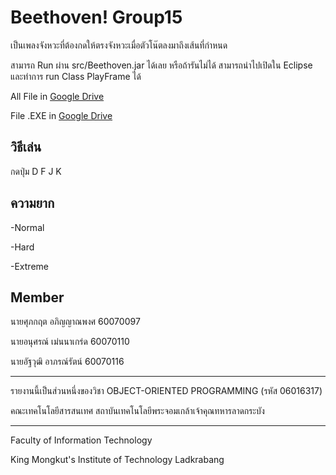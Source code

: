# Beethoven! Group15
เป็นเพลงจังหวะที่ต้องกดให้ตรงจังหวะเมื่อตัวโน๊ตลงมาถึงเส้นที่กำหนด

สามารถ Run ผ่าน src/Beethoven.jar ได้เลย หรือถ้ารันไม่ได้ สามารถนำไปเปิดใน Eclipse และทำการ run Class PlayFrame ได้

All File in [Google Drive](https://drive.google.com/open?id=1wj1qdhD0hUzooidklP6_bA2xz9w7GdV6 "Google Drive")

File .EXE in [Google Drive](https://drive.google.com/open?id=17tTT-QfmRp4C5flfvM-KiseRWEPSyIgN "Google Drive")

## วิธีเล่น
กดปุ่ม D F J K

## ความยาก
-Normal

-Hard

-Extreme
## Member
นายศุภกฤต อภิญญาณพงศ 60070097 

นายอนุศรณ์ เม่นนาเกร่ด 60070110

นายอัฐวุฒิ อาภรณ์รัตน์ 60070116

---

รายงานนี้เป็นส่วนหนึ่งของวิชา OBJECT-ORIENTED PROGRAMMING (รหัส 06016317)

คณะเทคโนโลยีสารสนเทศ สถาบันเทคโนโลยีพระจอมเกล้าเจ้าคุณทหารลาดกระบัง

---

Faculty of Information Technology

King Mongkut's Institute of Technology Ladkrabang
